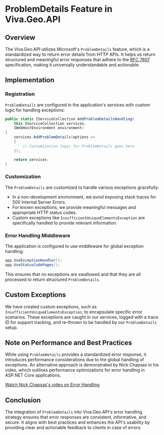 
# ProblemDetails Feature in Viva.Geo.API

## Overview

The Viva.Geo.API utilizes Microsoft's `ProblemDetails` feature, which is a standardized way to return error details from HTTP APIs. It helps us return structured and meaningful error responses that adhere to the [RFC 7807](https://tools.ietf.org/html/rfc7807) specification, making it universally understandable and actionable.

## Implementation

### Registration

`ProblemDetails` are configured in the application's services with custom logic for handling exceptions:

```csharp
public static IServiceCollection AddProblemDetailsHandling(
    this IServiceCollection services,
    IWebHostEnvironment environment)
{
    services.AddProblemDetails(options =>
    {
        // Customization logic for ProblemDetails goes here
    });

    return services;
}
```

### Customization

The `ProblemDetails` are customized to handle various exceptions gracefully:

- In a non-development environment, we avoid exposing stack traces for 500 Internal Server Errors.
- For known exceptions, we provide meaningful messages and appropriate HTTP status codes.
- Custom exceptions like `InsufficientUniqueElementsException` are specifically handled to provide relevant information.

### Error Handling Middleware

The application is configured to use middleware for global exception handling:

```csharp
app.UseExceptionHandler();
app.UseStatusCodePages();
```

This ensures that no exceptions are swallowed and that they are all processed to return structured `ProblemDetails`.

## Custom Exceptions

We have created custom exceptions, such as `InsufficientUniqueElementsException`, to encapsulate specific error scenarios. These exceptions are caught in our services, logged with a trace ID for support tracking, and re-thrown to be handled by our `ProblemDetails` setup.

## Note on Performance and Best Practices

While using `ProblemDetails` provides a standardized error response, it introduces performance considerations due to the global handling of exceptions. An alternative approach is demonstrated by Nick Chapsas in his video, which outlines performance optimizations for error handling in ASP.NET Core applications.

[Watch Nick Chapsas's video on Error Handling](https://www.youtube.com/watch?v=a1ye9eGTB98&t=647s)

## Conclusion

The integration of `ProblemDetails` into Viva.Geo.API's error handling strategy ensures that error responses are consistent, informative, and secure. It aligns with best practices and enhances the API's usability by providing clear and actionable feedback to clients in case of errors.
